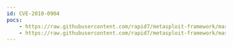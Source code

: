 ```yaml
---
id: CVE-2010-0904
pocs:
    - https://raw.githubusercontent.com/rapid7/metasploit-framework/master/modules/auxiliary/admin/oracle/osb_execqr3.rb
    - https://raw.githubusercontent.com/rapid7/metasploit-framework/master/modules/exploits/windows/http/osb_uname_jlist.rb
---
```

